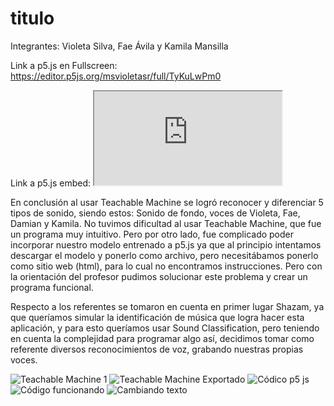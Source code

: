 # titulo

Integrantes: Violeta Silva, Fae Ávila y Kamila Mansilla

Link a p5.js en Fullscreen: https://editor.p5js.org/msvioletasr/full/TyKuLwPm0

Link a p5.js embed: <iframe src="https://editor.p5js.org/msvioletasr/full/TyKuLwPm0"></iframe>

En conclusión al usar Teachable Machine se logró reconocer y diferenciar 5 tipos de sonido, siendo estos: Sonido de fondo, voces de Violeta, Fae, Damian y Kamila. No tuvimos dificultad al usar Teachable Machine, que fue un programa muy intuitivo. Pero por otro lado, fue complicado poder incorporar nuestro modelo entrenado a p5.js ya que al principio intentamos descargar el modelo y ponerlo como archivo, pero necesitábamos ponerlo como sitio web (html), para lo cual no encontramos instrucciones. Pero con la orientación del profesor pudimos solucionar este problema y crear un programa funcional.

Respecto a los referentes se tomaron en cuenta en primer lugar Shazam, ya que queríamos simular la identificación de música que logra hacer esta aplicación, y para esto queríamos usar Sound Classification, pero teniendo en cuenta la complejidad para programar algo así, decidimos tomar como referente diversos reconocimientos de voz, grabando nuestras propias voces.

![Teachable Machine 1](https://github.com/msvioletasr/audiv027-2023-2/assets/142625864/476e8124-73e3-444c-a864-92a9c3b86cbc)
![Teachable Machine Exportado](https://github.com/msvioletasr/audiv027-2023-2/assets/142625864/b0e1a5cd-8ae6-4a8e-b148-1e21cdc8ab58)
![Códico p5 js](https://github.com/msvioletasr/audiv027-2023-2/assets/142625864/a3bae044-74e1-486c-a55d-9439dba11777)
![Código funcionando](https://github.com/msvioletasr/audiv027-2023-2/assets/142625864/fa6b75f8-f323-427b-844f-ed9e706eb42b)
![Cambiando texto](https://github.com/msvioletasr/audiv027-2023-2/assets/142625864/0d40c25d-0c85-442c-bb9f-7074ef2517ea)

